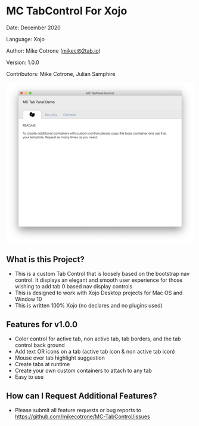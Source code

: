 MC TabControl For Xojo
======================

Date:           December 2020

Language:       Xojo 

Author:         Mike Cotrone (mikec@2tab.io)

Version:        1.0.0

Contributors:   Mike Cotrone, Julian Samphire

 ![image](https://github.com/mikecotrone/MC-TabControl/blob/master/screenshots/mcTabPanelSS1.png)


What is this Project?
---------------------
- This is a custom Tab Control that is loosely based on the bootstrap nav control. It displays an elegant and smooth user experience for those wishing to add tab 0 based nav display controls
- This is designed to work with Xojo Desktop projects for Mac OS and Window 10
- This is written 100% Xojo (no declares and no plugins used)
  
  
Features for v1.0.0
---------------------
+ Color control for active tab, non active tab, tab borders, and the tab control back ground
+ Add text OR icons on a tab (active tab icon & non active tab icon)
+ Mouse over tab highlight suggestion
+ Create tabs at runtime
+ Create your own custom containers to attach to any tab
+ Easy to use

How can I Request Additional Features?
---------------------
- Please submit all feature requests or bug reports to https://github.com/mikecotrone/MC-TabControl/issues
